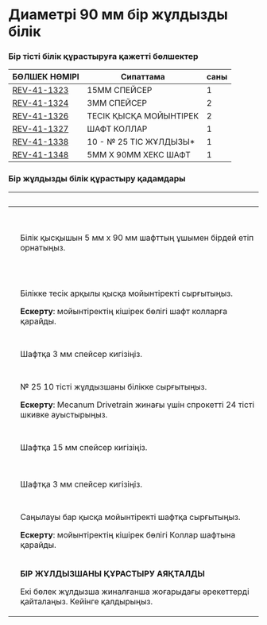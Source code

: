 # Диаметрі 90 мм бір жұлдызды білік

### Бір тісті білік құрастыруға қажетті бөлшектер

| **БӨЛШЕК НӨМІРІ**                                       | **Сипаттама**           | **саны** |
| ------------------------------------------------------- | ----------------------- | -------- |
| [REV-41-1323](https://www.revrobotics.com/rev-41-1323/) | 15MM СПЕЙСЕР            | 1        |
| [REV-41-1324](https://www.revrobotics.com/rev-41-1324/) | 3MM СПЕЙСЕР             | 2        |
| [REV-41-1326](https://www.revrobotics.com/rev-41-1326/) | ТЕСІК ҚЫСҚА МОЙЫНТІРЕК  | 2        |
| [REV-41-1327](https://www.revrobotics.com/rev-41-1327/) | ШАФТ КОЛЛАР             | 1        |
| [REV-41-1338](https://www.revrobotics.com/rev-41-1338/) | 10 - № 25 ТІС ЖҰЛДЫЗЫ\* | 1        |
| [REV-41-1348](https://www.revrobotics.com/rev-41-1348/) | 5MM X 90MM ХЕКС ШАФТ    | 1        |

### Бір жұлдызды білік құрастыру қадамдары

| ​                                                                                                                                                                                                                                                                                                                                                                           | ​                                                                                                                                                                |
| --------------------------------------------------------------------------------------------------------------------------------------------------------------------------------------------------------------------------------------------------------------------------------------------------------------------------------------------------------------------------- | ---------------------------------------------------------------------------------------------------------------------------------------------------------------- |
| <p>​</p><p><a href="broken-reference">​</a></p><p><a href="broken-reference"><img src="https://2589213514-files.gitbook.io/~/files/v0/b/gitbook-legacy-files/o/assets%2F-M5yw0n8IneF5-9ybLjT%2F-MENnrOQpKKk1c6QdvJd%2F-MEOhIeKudd-J6iFEfj_%2FFSK_MBG_SSS%20-%20Shaft%20Collar.svg?alt=media&#x26;token=7db32445-47ca-4cc7-b95c-1402e75e548b" alt=""></a></p><p></p><p>​</p> | Білік қысқышын 5 мм x 90 мм шафттың ұшымен бірдей етіп орнатыңыз.                                                                                                |
| <p>​</p><p><img src="https://2589213514-files.gitbook.io/~/files/v0/b/gitbook-legacy-files/o/assets%2F-M5yw0n8IneF5-9ybLjT%2F-MENnrOQpKKk1c6QdvJd%2F-MEOg1-5PcwYXYcOoftx%2FFSK_MBG_SSS%20-%20Short%20Through%20Bore%201.svg?alt=media&#x26;token=ed2de2c3-ac6d-4646-8fe1-59cbe6b4ebe0" alt="" data-size="original"></p>                                                     | <p>Білікке тесік арқылы қысқа мойынтіректі сырғытыңыз.</p><p></p><p><strong>Ескерту</strong>: мойынтіректің кішірек бөлігі шафт колларға қарайды.</p>            |
| <p>​</p><p><img src="https://2589213514-files.gitbook.io/~/files/v0/b/gitbook-legacy-files/o/assets%2F-M5yw0n8IneF5-9ybLjT%2F-MENnrOQpKKk1c6QdvJd%2F-MEOhzRWoEhT5JJ27OiP%2FFSK_MBG_SSS%20-%201st%203mm%20spacer.svg?alt=media&#x26;token=7d1c66aa-0178-4895-9111-5653eb4bb84f" alt="" data-size="original"></p>                                                             | Шафтқа 3 мм спейсер кигізіңіз.                                                                                                                                   |
| <p>​</p><p><img src="https://2589213514-files.gitbook.io/~/files/v0/b/gitbook-legacy-files/o/assets%2F-M5yw0n8IneF5-9ybLjT%2F-MENnrOQpKKk1c6QdvJd%2F-MEOfnjbGrHEa4F7zuue%2FFSK_MBG_SSS%20-%20add%20sprocket.svg?alt=media&#x26;token=f9cd2821-4af3-4646-8718-667676edc933" alt="" data-size="original"></p>                                                                 | <p>№ 25 10 тісті жұлдызшаны білікке сырғытыңыз.</p><p></p><p><strong>Ескерту</strong>: Mecanum Drivetrain жинағы үшін спрокетті 24 тісті шкивке ауыстырыңыз.</p> |
| <p>​</p><p><img src="https://2589213514-files.gitbook.io/~/files/v0/b/gitbook-legacy-files/o/assets%2F-M5yw0n8IneF5-9ybLjT%2F-MENnrOQpKKk1c6QdvJd%2F-MEOkE-Wl_VqCIuvB-W6%2FFSK_MBG_SSS%20-%2015mm%20Spacer.svg?alt=media&#x26;token=0e4e5bdd-aa45-48f9-b6e8-020215ae94c2" alt="" data-size="original"></p>                                                                  | Шафтқа 15 мм спейсер кигізіңіз.                                                                                                                                  |
| <p>​</p><p><img src="https://2589213514-files.gitbook.io/~/files/v0/b/gitbook-legacy-files/o/assets%2F-M5yw0n8IneF5-9ybLjT%2F-MENnrOQpKKk1c6QdvJd%2F-MEOpJLfRlaQyDdqYpky%2FFSK_MBG_SSS%20-%20Add%202nd%203mm%20Spacer.svg?alt=media&#x26;token=0d4ccd88-b0d7-4d26-956e-5c8d1ba0a066" alt="" data-size="original"></p>                                                       | Шафтқа 3 мм спейсер кигізіңіз.                                                                                                                                   |
| <p>​</p><p><img src="https://2589213514-files.gitbook.io/~/files/v0/b/gitbook-legacy-files/o/assets%2F-M5yw0n8IneF5-9ybLjT%2F-MENnrOQpKKk1c6QdvJd%2F-MEOntgrKywgwuK1nBwp%2FFSK_MBG_SSS%20-%20Short%20Through%20Bore%202.svg?alt=media&#x26;token=0a6e6e87-9849-4b98-bc81-4faf2b710532" alt="" data-size="original"></p>                                                     | <p>Саңылауы бар қысқа мойынтіректі шафтқа сырғытыңыз.</p><p></p><p><strong>Ескерту</strong>: мойынтіректің кішірек бөлігі Коллар шафтына қарайды.</p>            |
| <p>​</p><p><img src="https://2589213514-files.gitbook.io/~/files/v0/b/gitbook-legacy-files/o/assets%2F-M5yw0n8IneF5-9ybLjT%2F-MENnrOQpKKk1c6QdvJd%2F-MEOoEiIZYudRHr0yCq8%2FFSK_MBG_SSA%20-%20complete%20redo.svg?alt=media&#x26;token=9102b540-c7bc-4be0-98a6-0ca6df84ee61" alt="" data-size="original"></p>                                                                | <p><strong>БІР ЖҰЛДЫЗШАНЫ ҚҰРАСТЫРУ АЯҚТАЛДЫ</strong></p><p>Екі бөлек жұлдызша жиналғанша жоғарыдағы әрекеттерді қайталаңыз. Кейінге қалдырыңыз.</p>             |
